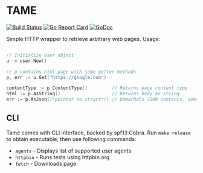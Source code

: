 # TAME 
[![Build Status](https://travis-ci.org/mono83/tame.svg)](https://travis-ci.org/mono83/tame)
[![Go Report Card](https://goreportcard.com/badge/github.com/mono83/tame)](https://goreportcard.com/report/github.com/mono83/tame)
[![GoDoc](https://godoc.org/github.com/mono83/tame?status.svg)](https://godoc.org/github.com/mono83/tame)

Simple HTTP wrapper to retrieve arbitrary web pages. Usage:

```go

// Initialize User object
u := user.New()

// p contains html page with some getter methods
p, err := u.Get("https://google.com")

contentType := p.ContentType()         // Returns page content type
html := p.AsString()                   // Returns body as string
err := p.AsJson(/*pointer to struct*/) // Unmarhals JSON contents, same as JSON.Unmarshal
```

## CLI

Tame comes with CLI interface, backed by spf13 Cobra. Run `make release` to obtain executable, 
then use following commands:

* `agents` - Displays list of supported user agents
* `httpbin` - Runs tests using httpbin.org
* `fetch` - Downloads page